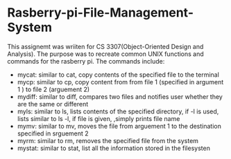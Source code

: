 # Rasberry-pi-File-Management-System
This assignemt was wriiten for CS 3307(Object-Oriented Design and Analysis). The purpose was to recreate common UNIX functions and commands for the rasberry pi.
The commands include:
* mycat: similar to cat, copy contents of the specified file to the terminal
* mycp: similar to cp, copy content from from file 1 (specified in argument 1 ) to file 2 (arguement 2)
* mydiff: similar to diff, compares two files and notifies user whether they are the same or different
* myls: similar to ls, lists contents of the specified directory, if -l is used, lists similar to ls -l, if file is given, ,simply prints file name
* mymv: similar to mv, moves the file from arguement 1 to the destination specified in srguement 2
* myrm: similar to rm, removes the specified file from the system
* mystat: similar to stat, list all the information stored in the filesysten 

